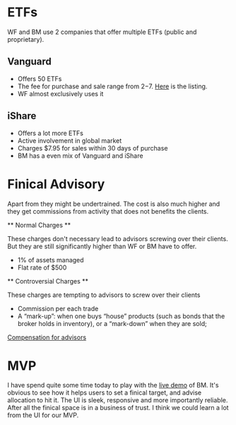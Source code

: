 ETFs
=
WF and BM use 2 companies that offer multiple ETFs (public and proprietary).

Vanguard
-
* Offers 50 ETFs
* The fee for purchase and sale range from $2-$7. [Here](https://personal.vanguard.com/us/whatweoffer/stocksbondscds/feescommissions) is the listing.
* WF almost exclusively uses it

iShare
-
* Offers a lot more ETFs
* Active involvement in global market
* Charges $7.95 for sales within 30 days of purchase
* BM has a even mix of Vanguard and iShare

Finical Advisory
=
Apart from they might be undertrained. The cost is also much higher and they get commissions from activity that does not benefits the clients.

** Normal Charges **

These charges don't necessary lead to advisors screwing over their clients. But they are still significantly higher than WF or BM have to offer. 

* 1% of assets managed
* Flat rate of $500

** Controversial Charges **

These charges are tempting to advisors to screw over their clients

* Commission per each trade
* A “mark-up”: when one buys “house” products (such as bonds that the broker holds in inventory), or a “mark-down” when they are sold;

[Compensation for advisors](https://en.wikipedia.org/wiki/Investment_advisor#Compensation)

MVP
=
I have spend quite some time today to play with the [live demo](https://wwws.betterment.com/app/#) of BM. It's obvious to see how it helps users to set a finical target, and advise allocation to hit it. The UI is sleek, responsive and more importantly reliable. After all the finical space is in a business of trust. I  think we could learn a lot from the UI for our MVP.